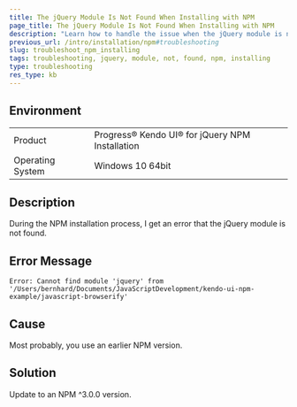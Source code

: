 ```yaml
---
title: The jQuery Module Is Not Found When Installing with NPM
page_title: The jQuery Module Is Not Found When Installing with NPM
description: "Learn how to handle the issue when the jQuery module is not found when installing Kendo UI for jQuery with NPM."
previous_url: /intro/installation/npm#troubleshooting
slug: troubleshoot_npm_installing
tags: troubleshooting, jquery, module, not, found, npm, installing
type: troubleshooting
res_type: kb
---
```


## Environment

<table>
 <tr>
  <td>Product</td>
  <td>Progress® Kendo UI® for jQuery NPM Installation</td>
 </tr>
 <tr>
  <td>Operating System</td>
  <td>Windows 10 64bit</td>
 </tr>
</table>

## Description

During the NPM installation process, I get an error that the jQuery module is not found.

## Error Message

`Error: Cannot find module 'jquery' from '/Users/bernhard/Documents/JavaScriptDevelopment/kendo-ui-npm-example/javascript-browserify'`

## Cause

Most probably, you use an earlier NPM version.

## Solution

Update to an NPM ^3.0.0 version.
